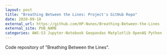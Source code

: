 ```yaml
---
layout: post
title: "Breathing Between the Lines: Project's GitHub Repo"
date: 2020-09-18
external_url: https://github.com/HP-Nunes/Breathing-Between-the-Lines
external_site: PUB_NAME
categories: AWS-S3 Jupyter-Notebook Geopandas Matplotlib OpenAQ Python Requests REST-APIs Seaborn 
---
```

Code repository of "Breathing Between the Lines". 
